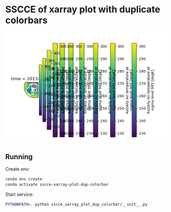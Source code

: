 # SSCCE of xarray plot with duplicate colorbars

![xarray duplicate colorbars](./example.png)


## Running

Create env:

```bash
conda env create
conda activate sscce-xarray-plot-dup-colorbar
```

Start service:

```bash
PYTHONPATH=. python sscce_xarray_plot_dup_colorbar/__init__.py
```
